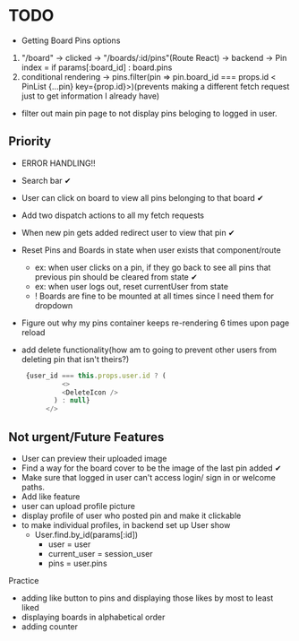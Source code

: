 # TODO

- Getting Board Pins options

1. "/board" -> clicked -> "/boards/:id/pins"(Route React) -> backend -> Pin index = if params[:board_id] : board.pins
2. conditional rendering -> pins.filter(pin => pin.board_id === props.id < PinList {...pin} key={prop.id}>)(prevents making a different fetch request just to get information I already have)

- filter out main pin page to not display pins beloging to logged in user.

## Priority

- ERROR HANDLING!!
- Search bar ✔
- User can click on board to view all pins belonging to that board ✔
- Add two dispatch actions to all my fetch requests
- When new pin gets added redirect user to view that pin ✔
- Reset Pins and Boards in state when user exists that component/route
  - ex: when user clicks on a pin, if they go back to see all pins that previous pin should be cleared from state ✔
  - ex: when user logs out, reset currentUser from state
  - ! Boards are fine to be mounted at all times since I need them for dropdown
- Figure out why my pins container keeps re-rendering 6 times upon page reload
- add delete functionality(how am to going to prevent other users from deleting pin that isn't theirs?)

  ```javascript
   {user_id === this.props.user.id ? (
            <>
            <DeleteIcon />
          ) : null}
        </>
  ```

## Not urgent/Future Features

- User can preview their uploaded image
- Find a way for the board cover to be the image of the last pin added ✔
- Make sure that logged in user can't access login/ sign in or welcome paths.
- Add like feature
- user can upload profile picture
- display profile of user who posted pin and make it clickable
- to make individual profiles, in backend set up User show
  - User.find.by_id(params[:id])
    - user = user
    - current_user = session_user
    - pins = user.pins

Practice

- adding like button to pins and displaying those likes by most to least liked
- displaying boards in alphabetical order
- adding counter
